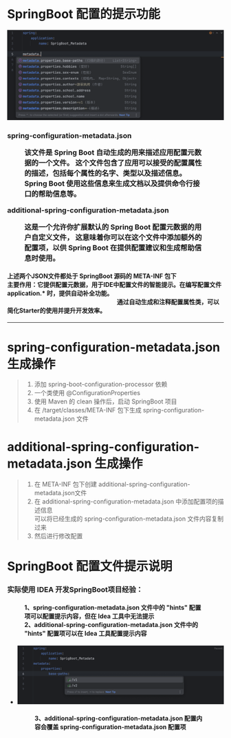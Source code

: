 # SpringBoot 配置的提示功能

![img.png](src/main/resources/static/img.png)

  <h3>
     spring-configuration-metadata.json
     <figure> 
        该文件是 Spring Boot 自动生成的用来描述应用配置元数据的一个文件。
        这个文件包含了应用可以接受的配置属性的描述，包括每个属性的名字、类型以及描述信息。
        Spring Boot 使用这些信息来生成文档以及提供命令行接口的帮助信息等。
     </figure>
     additional-spring-configuration-metadata.json
     <figure> 
        这是一个允许你扩展默认的 Spring Boot 配置元数据的用户自定义文件，
        这意味着你可以在这个文件中添加额外的配置项，以供 Spring Boot 在提供配置建议和生成帮助信息时使用。
     </figure>
  </h3>

  <h4>
      上述两个JSON文件都处于 SpringBoot 源码的 META-INF 包下<br/>
      主要作用：它提供配置元数据，用于IDE中配置文件的智能提示。在编写配置文件 application.* 时，提供自动补全功能。
              <br/>&emsp;&emsp;&emsp;&emsp;&emsp;&emsp;&emsp;&emsp;&emsp;&emsp;&emsp;&emsp;&emsp;&emsp;&emsp;&emsp;&emsp;&emsp;
              通过自动生成和注释配置属性类，可以简化Starter的使用并提升开发效率。
  </h4>
  <hr/>

# spring-configuration-metadata.json 生成操作

> 1. 添加 spring-boot-configuration-processor 依赖
> 2. 一个类使用 @ConfigurationProperties
> 3. 使用 Maven 的 clean 操作后，启动 SpringBoot 项目
> 4. 在 /target/classes/META-INF 包下生成 spring-configuration-metadata.json 文件

# additional-spring-configuration-metadata.json 生成操作

> 1. 在 META-INF 包下创建 additional-spring-configuration-metadata.json文件
> 2. 在 additional-spring-configuration-metadata.json
     中添加配置项的描述信息      
     可以将已经生成的 spring-configuration-metadata.json 文件内容复制过来
> 3. 然后进行修改配置

# SpringBoot 配置文件提示说明

  <h3>
     实际使用 IDEA 开发SpringBoot项目经验：
     <h4>
        <figure> 
           1、spring-configuration-metadata.json 文件中的 "hints" 配置项可以配置提示内容，但在 Idea 工具中无法提示
           <br/>
           2、additional-spring-configuration-metadata.json 文件中的 "hints" 配置项可以在 Idea 工具配置提示内容    
        </figure>
     </h4>
  </h3>

- ![img.png](src/main/resources/static/img_1.png)

  <h4>  
     <figure> 
        3、additional-spring-configuration-metadata.json 配置内容会覆盖 spring-configuration-metadata.json 配置项
     </figure>
  </h4>

